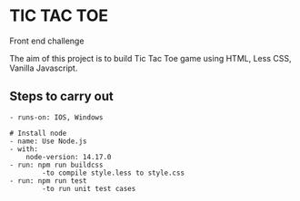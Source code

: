 # TIC TAC TOE
Front end challenge

The aim of this project is to build Tic Tac Toe game using HTML, Less CSS, Vanilla Javascript.

## Steps to carry out

    - runs-on: IOS, Windows

    # Install node
    - name: Use Node.js
    - with:
        node-version: 14.17.0
    - run: npm run buildcss 
            -to compile style.less to style.css
    - run: npm run test
            -to run unit test cases
            
 
